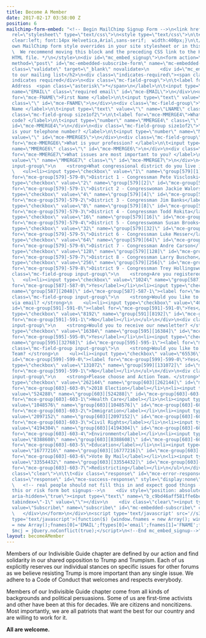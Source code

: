 ```yaml
---
title: Become A Member
date: 2017-02-17 03:58:00 Z
position: 6
mailchimp-form-embed: "<!-- Begin MailChimp Signup Form -->\n<link href=\"//cdn-images.mailchimp.com/embedcode/classic-10_7.css\"
  rel=\"stylesheet\" type=\"text/css\">\n<style type=\"text/css\">\n\t#mc_embed_signup{background:#fff;
  clear:left; font:14px Helvetica,Arial,sans-serif;  width:400px;}\n\t/* Add your
  own MailChimp form style overrides in your site stylesheet or in this style block.\n\t
  \  We recommend moving this block and the preceding CSS link to the HEAD of your
  HTML file. */\n</style>\n<div id=\"mc_embed_signup\">\n<form action=\"//indivisiblehoosiers.us16.list-manage.com/subscribe/post?u=c9bd46aff581ffe6bebe6207c&amp;id=172b44d373\"
  method=\"post\" id=\"mc-embedded-subscribe-form\" name=\"mc-embedded-subscribe-form\"
  class=\"validate\" target=\"_blank\" novalidate>\n    <div id=\"mc_embed_signup_scroll\">\n\t<h2>Subscribe
  to our mailing list</h2>\n<div class=\"indicates-required\"><span class=\"asterisk\">*</span>
  indicates required</div>\n<div class=\"mc-field-group\">\n\t<label for=\"mce-EMAIL\">Email
  Address  <span class=\"asterisk\">*</span>\n</label>\n\t<input type=\"email\" value=\"\"
  name=\"EMAIL\" class=\"required email\" id=\"mce-EMAIL\">\n</div>\n<div class=\"mc-field-group\">\n\t<label
  for=\"mce-FNAME\">First Name </label>\n\t<input type=\"text\" value=\"\" name=\"FNAME\"
  class=\"\" id=\"mce-FNAME\">\n</div>\n<div class=\"mc-field-group\">\n\t<label for=\"mce-LNAME\">Last
  Name </label>\n\t<input type=\"text\" value=\"\" name=\"LNAME\" class=\"\" id=\"mce-LNAME\">\n</div>\n<div
  class=\"mc-field-group size1of2\">\n\t<label for=\"mce-MMERGE4\">What is your zip
  code? </label>\n\t<input type=\"number\" name=\"MMERGE4\" class=\"\" value=\"\"
  id=\"mce-MMERGE4\">\n</div>\n<div class=\"mc-field-group size1of2\">\n\t<label for=\"mce-MMERGE5\">What
  is your telephone number? </label>\n\t<input type=\"number\" name=\"MMERGE5\" class=\"\"
  value=\"\" id=\"mce-MMERGE5\">\n</div>\n<div class=\"mc-field-group\">\n\t<label
  for=\"mce-MMERGE6\">What is your profession? </label>\n\t<input type=\"text\" value=\"\"
  name=\"MMERGE6\" class=\"\" id=\"mce-MMERGE6\">\n</div>\n<div class=\"mc-field-group\">\n\t<label
  for=\"mce-MMERGE7\">What issues are most important to you? </label>\n\t<input type=\"text\"
  value=\"\" name=\"MMERGE7\" class=\"\" id=\"mce-MMERGE7\">\n</div>\n<div class=\"mc-field-group
  input-group\">\n    <strong>What congressional district do you live in? </strong>\n
  \   <ul><li><input type=\"checkbox\" value=\"1\" name=\"group[579][1]\" id=\"mce-group[579]-579-0\"><label
  for=\"mce-group[579]-579-0\">District 1 - Congressman Pete Viscloski</label></li>\n<li><input
  type=\"checkbox\" value=\"2\" name=\"group[579][2]\" id=\"mce-group[579]-579-1\"><label
  for=\"mce-group[579]-579-1\">District 2 - Congresswoman Jackie Walorski</label></li>\n<li><input
  type=\"checkbox\" value=\"4\" name=\"group[579][4]\" id=\"mce-group[579]-579-2\"><label
  for=\"mce-group[579]-579-2\">District 3 - Congressman Jim Banks</label></li>\n<li><input
  type=\"checkbox\" value=\"8\" name=\"group[579][8]\" id=\"mce-group[579]-579-3\"><label
  for=\"mce-group[579]-579-3\">District 4 - Congressman Todd Rokita</label></li>\n<li><input
  type=\"checkbox\" value=\"16\" name=\"group[579][16]\" id=\"mce-group[579]-579-4\"><label
  for=\"mce-group[579]-579-4\">District 5 - Congresswoman Susan Brooks</label></li>\n<li><input
  type=\"checkbox\" value=\"32\" name=\"group[579][32]\" id=\"mce-group[579]-579-5\"><label
  for=\"mce-group[579]-579-5\">District 6 - Congressman Luke Messer</label></li>\n<li><input
  type=\"checkbox\" value=\"64\" name=\"group[579][64]\" id=\"mce-group[579]-579-6\"><label
  for=\"mce-group[579]-579-6\">District 7 - Congressman Andre Carson</label></li>\n<li><input
  type=\"checkbox\" value=\"128\" name=\"group[579][128]\" id=\"mce-group[579]-579-7\"><label
  for=\"mce-group[579]-579-7\">District 8 - Congressman Larry Buschon</label></li>\n<li><input
  type=\"checkbox\" value=\"256\" name=\"group[579][256]\" id=\"mce-group[579]-579-8\"><label
  for=\"mce-group[579]-579-8\">District 9 - Congressman Trey Hollingsworth</label></li>\n</ul>\n</div>\n<div
  class=\"mc-field-group input-group\">\n    <strong>Are you registered to vote? </strong>\n
  \   <ul><li><input type=\"checkbox\" value=\"1024\" name=\"group[587][1024]\" id=\"mce-group[587]-587-0\"><label
  for=\"mce-group[587]-587-0\">Yes</label></li>\n<li><input type=\"checkbox\" value=\"2048\"
  name=\"group[587][2048]\" id=\"mce-group[587]-587-1\"><label for=\"mce-group[587]-587-1\">No</label></li>\n</ul>\n</div>\n<div
  class=\"mc-field-group input-group\">\n    <strong>Would you like to receive notifications
  via email? </strong>\n    <ul><li><input type=\"checkbox\" value=\"4096\" name=\"group[591][4096]\"
  id=\"mce-group[591]-591-0\"><label for=\"mce-group[591]-591-0\">Yes</label></li>\n<li><input
  type=\"checkbox\" value=\"8192\" name=\"group[591][8192]\" id=\"mce-group[591]-591-1\"><label
  for=\"mce-group[591]-591-1\">No</label></li>\n</ul>\n</div>\n<div class=\"mc-field-group
  input-group\">\n    <strong>Would you to receive our newsletter? </strong>\n    <ul><li><input
  type=\"checkbox\" value=\"16384\" name=\"group[595][16384]\" id=\"mce-group[595]-595-0\"><label
  for=\"mce-group[595]-595-0\">Yes</label></li>\n<li><input type=\"checkbox\" value=\"32768\"
  name=\"group[595][32768]\" id=\"mce-group[595]-595-1\"><label for=\"mce-group[595]-595-1\">No</label></li>\n</ul>\n</div>\n<div
  class=\"mc-field-group input-group\">\n    <strong>Would you like to join a Action
  Team? </strong>\n    <ul><li><input type=\"checkbox\" value=\"65536\" name=\"group[599][65536]\"
  id=\"mce-group[599]-599-0\"><label for=\"mce-group[599]-599-0\">Yes</label></li>\n<li><input
  type=\"checkbox\" value=\"131072\" name=\"group[599][131072]\" id=\"mce-group[599]-599-1\"><label
  for=\"mce-group[599]-599-1\">No</label></li>\n</ul>\n</div>\n<div class=\"mc-field-group
  input-group\">\n    <strong>Please choose and Action Team. </strong>\n    <ul><li><input
  type=\"checkbox\" value=\"262144\" name=\"group[603][262144]\" id=\"mce-group[603]-603-0\"><label
  for=\"mce-group[603]-603-0\">2018 Election</label></li>\n<li><input type=\"checkbox\"
  value=\"524288\" name=\"group[603][524288]\" id=\"mce-group[603]-603-1\"><label
  for=\"mce-group[603]-603-1\">Health Care</label></li>\n<li><input type=\"checkbox\"
  value=\"1048576\" name=\"group[603][1048576]\" id=\"mce-group[603]-603-2\"><label
  for=\"mce-group[603]-603-2\">Immigration</label></li>\n<li><input type=\"checkbox\"
  value=\"2097152\" name=\"group[603][2097152]\" id=\"mce-group[603]-603-3\"><label
  for=\"mce-group[603]-603-3\">Civil Rights</label></li>\n<li><input type=\"checkbox\"
  value=\"4194304\" name=\"group[603][4194304]\" id=\"mce-group[603]-603-4\"><label
  for=\"mce-group[603]-603-4\">Environment</label></li>\n<li><input type=\"checkbox\"
  value=\"8388608\" name=\"group[603][8388608]\" id=\"mce-group[603]-603-5\"><label
  for=\"mce-group[603]-603-5\">Education</label></li>\n<li><input type=\"checkbox\"
  value=\"16777216\" name=\"group[603][16777216]\" id=\"mce-group[603]-603-6\"><label
  for=\"mce-group[603]-603-6\">Vote By Mail</label></li>\n<li><input type=\"checkbox\"
  value=\"33554432\" name=\"group[603][33554432]\" id=\"mce-group[603]-603-7\"><label
  for=\"mce-group[603]-603-7\">Redistricting</label></li>\n</ul>\n</div>\n\t<div id=\"mce-responses\"
  class=\"clear\">\n\t\t<div class=\"response\" id=\"mce-error-response\" style=\"display:none\"></div>\n\t\t<div
  class=\"response\" id=\"mce-success-response\" style=\"display:none\"></div>\n\t</div>
  \   <!-- real people should not fill this in and expect good things - do not remove
  this or risk form bot signups-->\n    <div style=\"position: absolute; left: -5000px;\"
  aria-hidden=\"true\"><input type=\"text\" name=\"b_c9bd46aff581ffe6bebe6207c_172b44d373\"
  tabindex=\"-1\" value=\"\"></div>\n    <div class=\"clear\"><input type=\"submit\"
  value=\"Subscribe\" name=\"subscribe\" id=\"mc-embedded-subscribe\" class=\"button\"></div>\n
  \   </div>\n</form>\n</div>\n<script type='text/javascript' src='//s3.amazonaws.com/downloads.mailchimp.com/js/mc-validate.js'></script><script
  type='text/javascript'>(function($) {window.fnames = new Array(); window.ftypes
  = new Array();fnames[0]='EMAIL';ftypes[0]='email';fnames[1]='FNAME';ftypes[1]='text';fnames[2]='LNAME';ftypes[2]='text';fnames[4]='MMERGE4';ftypes[4]='number';fnames[5]='MMERGE5';ftypes[5]='number';fnames[6]='MMERGE6';ftypes[6]='text';fnames[7]='MMERGE7';ftypes[7]='text';}(jQuery));var
  $mcj = jQuery.noConflict(true);</script>\n<!--End mc_embed_signup-->"
layout: becomeAMember
---
```


Members of our Indivisible Guide chapter are defined by our action and find solidarity in our shared opposition to Trump and Trumpism. Each of us explicitly reserves our individual stances on specific issues for other forums as we believe resisting Trump is more important than any single issue. We adhere to a Code of Conduct that welcomes and respects everybody.

Members of our Indivisible Guide chapter come from all kinds of backgrounds and political persuasions. Some of us are first-time activists and other have been at this for decades. We are citizens and noncitizens. Most importantly, we are all patriots that want the best for our country and are willing to work for it.

**All are welcome.**
